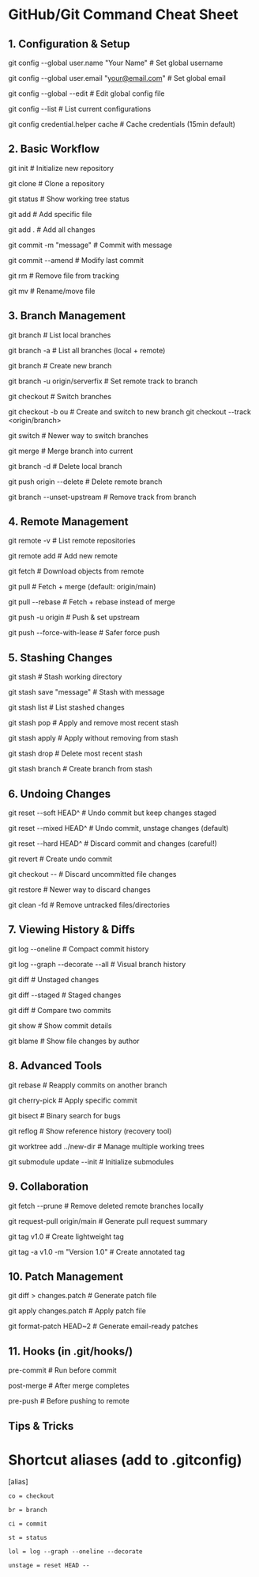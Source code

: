 # GitHub/Git Command Cheat Sheet

## 1. Configuration & Setup

git config --global user.name "Your Name"          # Set global username 

git config --global user.email "your@email.com"    # Set global email

git config --global --edit                         # Edit global config file

git config --list                                  # List current configurations

git config credential.helper cache                 # Cache credentials (15min default)

## 2. Basic Workflow

git init                                           # Initialize new repository

git clone <repo-url>                               # Clone a repository

git status                                         # Show working tree status

git add <file>                                     # Add specific file

git add .                                          # Add all changes

git commit -m "message"                            # Commit with message

git commit --amend                                 # Modify last commit

git rm <file>                                      # Remove file from tracking

git mv <old> <new>                                 # Rename/move file

## 3. Branch Management

git branch                                         # List local branches

git branch -a                                      # List all branches (local + remote)

git branch <name>                                  # Create new branch

git branch -u origin/serverfix                     # Set remote track to branch

git checkout <branch>                              # Switch branches

git checkout -b <new-branch> ou                    # Create and switch to new branch 
git checkout --track <origin/branch>               

git switch <branch>                                # Newer way to switch branches

git merge <branch>                                 # Merge branch into current

git branch -d <branch>                             # Delete local branch

git push origin --delete <branch>                  # Delete remote branch

git branch --unset-upstream                        # Remove track from branch


## 4. Remote Management

git remote -v                                      # List remote repositories

git remote add <name> <url>                        # Add new remote

git fetch <remote>                                 # Download objects from remote

git pull                                           # Fetch + merge (default: origin/main)

git pull --rebase                                  # Fetch + rebase instead of merge

git push -u origin <branch>                        # Push & set upstream

git push --force-with-lease                        # Safer force push

## 5. Stashing Changes

git stash                                         # Stash working directory

git stash save "message"                          # Stash with message

git stash list                                    # List stashed changes

git stash pop                                     # Apply and remove most recent stash

git stash apply                                   # Apply without removing from stash

git stash drop                                    # Delete most recent stash

git stash branch <name>                           # Create branch from stash

## 6. Undoing Changes

git reset --soft HEAD^                            # Undo commit but keep changes staged

git reset --mixed HEAD^                           # Undo commit, unstage changes (default)

git reset --hard HEAD^                            # Discard commit and changes (careful!)

git revert <commit>                               # Create undo commit

git checkout -- <file>                            # Discard uncommitted file changes

git restore <file>                                # Newer way to discard changes

git clean -fd                                     # Remove untracked files/directories

## 7. Viewing History & Diffs

git log --oneline                                 # Compact commit history

git log --graph --decorate --all                  # Visual branch history

git diff                                          # Unstaged changes

git diff --staged                                 # Staged changes

git diff <commit1> <commit2>                      # Compare two commits

git show <commit>                                 # Show commit details

git blame <file>                                  # Show file changes by author

## 8. Advanced Tools

git rebase <branch>                               # Reapply commits on another branch

git cherry-pick <commit>                          # Apply specific commit

git bisect                                        # Binary search for bugs

git reflog                                        # Show reference history (recovery tool)

git worktree add ../new-dir                       # Manage multiple working trees

git submodule update --init                       # Initialize submodules

## 9. Collaboration

git fetch --prune                                 # Remove deleted remote branches locally

git request-pull origin/main <feature-branch>     # Generate pull request summary

git tag v1.0                                      # Create lightweight tag

git tag -a v1.0 -m "Version 1.0"                  # Create annotated tag

## 10. Patch Management

git diff > changes.patch                          # Generate patch file

git apply changes.patch                           # Apply patch file

git format-patch HEAD~2                           # Generate email-ready patches

## 11. Hooks (in .git/hooks/)

pre-commit     # Run before commit

post-merge     # After merge completes

pre-push       # Before pushing to remote

## Tips & Tricks

# Shortcut aliases (add to .gitconfig)

[alias]

    co = checkout

    br = branch

    ci = commit

    st = status

    lol = log --graph --oneline --decorate
    
    unstage = reset HEAD --
